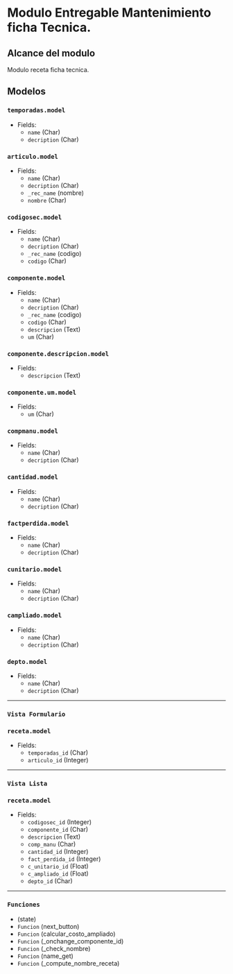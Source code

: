 # Modulo Entregable Mantenimiento ficha Tecnica.

## Alcance del modulo

Modulo receta ficha tecnica. 

## Modelos 

### `temporadas.model`
- Fields:
  - `name` (Char)
  - `decription` (Char)

### `articulo.model`
- Fields:
  - `name` (Char)
  - `decription` (Char)
  - `_rec_name` (nombre)
  - `nombre` (Char)

### `codigosec.model`
- Fields:
  - `name` (Char)
  - `decription` (Char)
  - `_rec_name` (codigo)
  - `codigo` (Char)

### `componente.model`
- Fields:
  - `name` (Char)
  - `decription` (Char)
  - `_rec_name` (codigo)
  - `codigo` (Char)
  - `descripcion` (Text)
  - `um` (Char)

### `componente.descripcion.model`
- Fields:
  - `descripcion` (Text)

### `componente.um.model`
- Fields:
  - `um` (Char)

### `compmanu.model`
- Fields:
  - `name` (Char)
  - `decription` (Char)

### `cantidad.model`
- Fields:
  - `name` (Char)
  - `decription` (Char)

### `factperdida.model`
- Fields:
  - `name` (Char)
  - `decription` (Char)

### `cunitario.model`
- Fields:
  - `name` (Char)
  - `decription` (Char)

### `campliado.model`
- Fields:
  - `name` (Char)
  - `decription` (Char)

### `depto.model`
- Fields:
  - `name` (Char)
  - `decription` (Char)
_________________________________________________

### `Vista Formulario`
### `receta.model`
- Fields:
  - `temporadas_id` (Char)
  - `articulo_id` (Integer)

_________________________________________________

### `Vista Lista`
### `receta.model`
- Fields:
  - `codigosec_id` (Integer)
  - `componente_id` (Char)
  - `descripcion` (Text)
  - `comp_manu` (Char)
  - `cantidad_id` (Integer)
  - `fact_perdida_id` (Integer)
  - `c_unitario_id` (Float)
  - `c_ampliado_id` (Float)
  - `depto_id` (Char)

_________________________________________________

### `Funciones`

  - (state)
  - `Funcion` (next_button)
  - `Funcion` (calcular_costo_ampliado)
  - `Funcion` (_onchange_componente_id)
  - `Funcion` (_check_nombre)
  - `Funcion` (name_get)
  - `Funcion` (_compute_nombre_receta)

